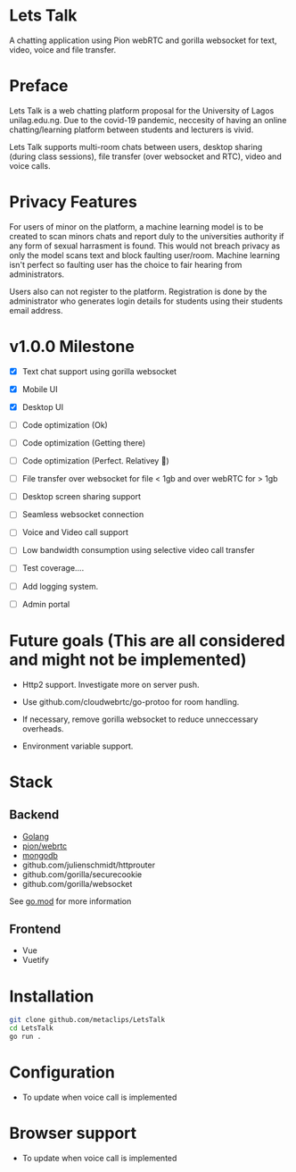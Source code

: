 # Lets Talk

A chatting application using Pion webRTC and gorilla websocket for text, video, voice and file transfer.

# Preface

Lets Talk is a web chatting platform proposal for the University of Lagos unilag.edu.ng. Due to the covid-19 pandemic, neccesity of having an online chatting/learning platform between students and lecturers is vivid.

Lets Talk supports multi-room chats between users, desktop sharing (during class sessions), file transfer (over websocket and RTC), video and voice calls.

# Privacy Features

For users of minor on the platform, a machine learning model is to be created to scan minors chats and report duly to the universities authority if any form of sexual harrasment is found. This would not breach privacy as only the model scans text and block faulting user/room. Machine learning isn't perfect so faulting user has the choice to fair hearing from administrators.

Users also can not register to the platform. Registration is done by the administrator who generates login details for students using their students email address.

# v1.0.0 Milestone

- [x] Text chat support using gorilla websocket

- [x] Mobile UI

- [x] Desktop UI

- [ ] Code optimization (Ok)

- [ ] Code optimization (Getting there)

- [ ] Code optimization (Perfect. Relativey 🤪)

- [ ] File transfer over websocket for file < 1gb and over webRTC for > 1gb

- [ ] Desktop screen sharing support

- [ ] Seamless websocket connection

- [ ] Voice and Video call support

- [ ] Low bandwidth consumption using selective video call transfer

- [ ] Test coverage....

- [ ] Add logging system.

- [ ] Admin portal


# Future goals (This are all considered and might not be implemented)

- Http2 support. Investigate more on server push.

- Use github.com/cloudwebrtc/go-protoo for room handling.

- If necessary, remove gorilla websocket to reduce unneccessary overheads.

- Environment variable support.



# Stack

## Backend

 - [Golang][go]
 - [pion/webrtc][pion]
 - [mongodb][mongo]
 - github.com/julienschmidt/httprouter 
 - github.com/gorilla/securecookie
 - github.com/gorilla/websocket

[go]: golang.org

[mongo]: go.mongodb.org/mongo-driver

[pion]: https://github.com/pion/webrtc

See [go.mod](go.mod) for more information

## Frontend

 - Vue
 - Vuetify

# Installation
```bash
git clone github.com/metaclips/LetsTalk
cd LetsTalk
go run .
```

# Configuration

- To update when voice call is implemented

# Browser support

- To update when voice call is implemented